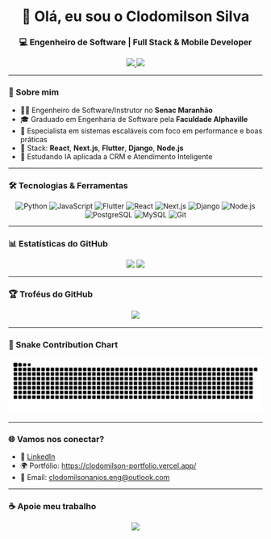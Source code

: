 <h1 align="center">👋 Olá, eu sou o Clodomilson Silva</h1>
<h3 align="center">💻 Engenheiro de Software | Full Stack & Mobile Developer</h3>

<p align="center">
  <a href="https://www.linkedin.com/in/clodomilson-silva" target="_blank">
    <img src="https://img.shields.io/badge/LinkedIn-%230077B5?style=flat-square&logo=linkedin&logoColor=white"/>
  </a>
  <a href="mailto:clodomilsonanjos.eng@outlook.com">
    <img src="https://img.shields.io/badge/Email-D14836?style=flat-square&logo=gmail&logoColor=white"/>
  </a>
</p>

---

### 🎯 Sobre mim

- 👨‍💻 Engenheiro de Software/Instrutor no **Senac Maranhão**
- 🎓 Graduado em Engenharia de Software pela **Faculdade Alphaville**
- 🧠 Especialista em sistemas escaláveis com foco em performance e boas práticas
- 🚀 Stack: **React**, **Next.js**, **Flutter**, **Django**, **Node.js**
- 🤖 Estudando IA aplicada a CRM e Atendimento Inteligente

---

### 🛠️ Tecnologias & Ferramentas

<p align="center">
  <img src="https://cdn.jsdelivr.net/gh/devicons/devicon/icons/python/python-original.svg" width="40" title="Python"/>
  <img src="https://cdn.jsdelivr.net/gh/devicons/devicon/icons/javascript/javascript-original.svg" width="40" title="JavaScript"/>
  <img src="https://cdn.jsdelivr.net/gh/devicons/devicon/icons/flutter/flutter-original.svg" width="40" title="Flutter"/>
  <img src="https://cdn.jsdelivr.net/gh/devicons/devicon/icons/react/react-original.svg" width="40" title="React"/>
  <img src="https://cdn.jsdelivr.net/gh/devicons/devicon/icons/nextjs/nextjs-line.svg" width="40" title="Next.js"/>
  <img src="https://cdn.jsdelivr.net/gh/devicons/devicon/icons/django/django-plain.svg" width="40" title="Django"/>
  <img src="https://cdn.jsdelivr.net/gh/devicons/devicon/icons/nodejs/nodejs-original.svg" width="40" title="Node.js"/>
  <img src="https://cdn.jsdelivr.net/gh/devicons/devicon/icons/postgresql/postgresql-original.svg" width="40" title="PostgreSQL"/>
  <img src="https://cdn.jsdelivr.net/gh/devicons/devicon/icons/mysql/mysql-original.svg" width="40" title="MySQL"/>
  <img src="https://cdn.jsdelivr.net/gh/devicons/devicon/icons/git/git-original.svg" width="40" title="Git"/>
</p>

---

### 📊 Estatísticas do GitHub

<p align="center">
  <img height="165em" src="https://github-readme-stats.vercel.app/api?username=clodomilson-silva&show_icons=true&theme=github_dark&count_private=true"/>
  <img height="165em" src="https://github-readme-stats.vercel.app/api/top-langs/?username=clodomilson-silva&layout=compact&theme=github_dark"/>
</p>

---

### 🏆 Troféus do GitHub

<p align="center">
  <img src="https://github-profile-trophy.vercel.app/?username=clodomilson-silva&theme=algolia&no-frame=true&column=4"/>
</p>

---

### 🐍 Snake Contribution Chart

<p align="center">
  <img src="https://raw.githubusercontent.com/clodomilson-silva/clodomilson-silva/main/output/github-contribution-grid-snake.svg" />
</p>

---

### 🌐 Vamos nos conectar?

- 💼 [LinkedIn](https://www.linkedin.com/in/clodomilson-silva)
- 🌍 Portfólio: https://clodomilson-portfolio.vercel.app/
- 📧 Email: clodomilsonanjos.eng@outlook.com

---

### ☕ Apoie meu trabalho

<p align="center">
  <a href="#"><img src="https://img.shields.io/badge/-Buy%20me%20a%20coffee-FFDD00?style=flat-square&logo=buy-me-a-coffee&logoColor=black"/></a>
</p>
